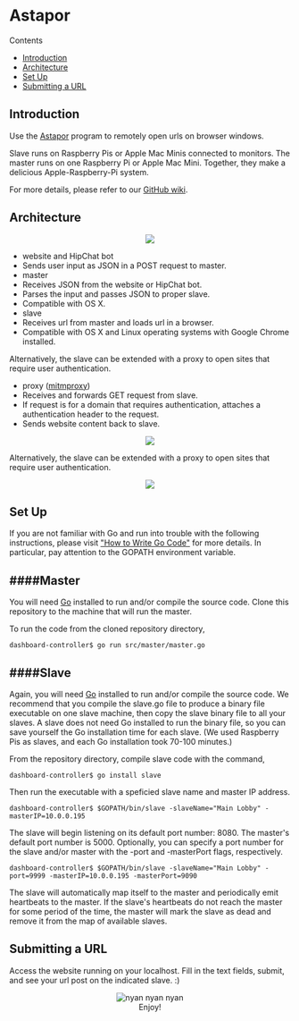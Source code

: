 Astapor
====================

Contents
 - [Introduction](https://github.com/prezi/dashboard-controller#introduction)
 - [Architecture](https://github.com/prezi/dashboard-controller#architecture)
 - [Set Up](https://github.com/prezi/dashboard-controller#set-up)
 - [Submitting a URL](https://github.com/prezi/dashboard-controller#submitting-a-url)

Introduction
------------------

Use the [Astapor](http://gameofthrones.wikia.com/wiki/Astapor) program to remotely open urls on browser windows.

Slave runs on Raspberry Pis or Apple Mac Minis connected to monitors. 
The master runs on one Raspberry Pi or Apple Mac Mini. 
Together, they make a delicious Apple-Raspberry-Pi system. 

For more details, please refer to our [GitHub wiki](https://github.com/prezi/dashboard-controller/wiki).

Architecture
------------------

<p align="center">
  <img src="../master/README_images/master_slave_architecture.png?raw=true)"/>
</p>

 - website and HipChat bot
  - Sends user input as JSON in a POST request to master.
 - master
  - Receives JSON from the website or HipChat bot. 
  - Parses the input and passes JSON to proper slave. 
  - Compatible with OS X. 
 - slave 
  - Receives url from master and loads url in a browser. 
  - Compatible with OS X and Linux operating systems with Google Chrome installed. 


Alternatively, the slave can be extended with a proxy to open sites that require user authentication. 

 - proxy ([mitmproxy](https://mitmproxy.org/))
  - Receives and forwards GET request from slave. 
  - If request is for a domain that requires authentication, attaches a authentication header to the request.
  - Sends website content back to slave. 

<p align="center">
  <img src="../master/README_images/proxy_architecture.png?raw=true)"/>
</p>

Alternatively, the slave can be extended with a proxy to open sites that require user authentication. 


<p align="center">
  <img src="../master/README_images/proxy_architecture.png?raw=true)"/>
</p>

Set Up
------------------

If you are not familiar with Go and run into trouble with the following instructions, please visit  ["How to Write Go Code"](https://golang.org/doc/code.html) for more details. In particular, pay attention to the GOPATH environment variable. 

####Master
------------------

You will need [Go](https://golang.org/) installed to run and/or compile the source code. 
Clone this repository to the machine that will run the master. 

To run the code from the cloned repository directory, 

    dashboard-controller$ go run src/master/master.go

####Slave
------------------

Again, you will need [Go](https://golang.org/) installed to run and/or compile the source code. We recommend that you compile the slave.go file to produce a binary file executable on one slave machine, then copy the slave binary file to all your slaves. A slave does not need Go installed to run the binary file, so you can save yourself the Go installation time for each slave. (We used Raspberry Pis as slaves, and each Go installation took 70-100 minutes.)

From the repository directory, compile slave code with the command, 
 
    dashboard-controller$ go install slave

Then run the executable with a speficied slave name and master IP address. 
 
    dashboard-controller$ $GOPATH/bin/slave -slaveName="Main Lobby" -masterIP=10.0.0.195

The slave will begin listening on its default port number: 8080. The master's default port number is 5000.
Optionally, you can specify a port number for the slave and/or master with the -port and -masterPort flags, respectively.
 
    dashboard-controller$ $GOPATH/bin/slave -slaveName="Main Lobby" -port=9999 -masterIP=10.0.0.195 -masterPort=9090 
    
The slave will automatically map itself to the master and periodically emit heartbeats to the master. If the slave's heartbeats do not reach the master for some period of the time, the master will mark the slave as dead and remove it from the map of available slaves. 

Submitting a URL
------------------

Access the website running on your localhost. Fill in the text fields, submit, and see your url post on the indicated slave. :) 

<p align="center">
  <img src="../master/README_images/giphy.gif?raw=true" alt="nyan nyan nyan"/>
  <br>Enjoy!</br>
</p>
